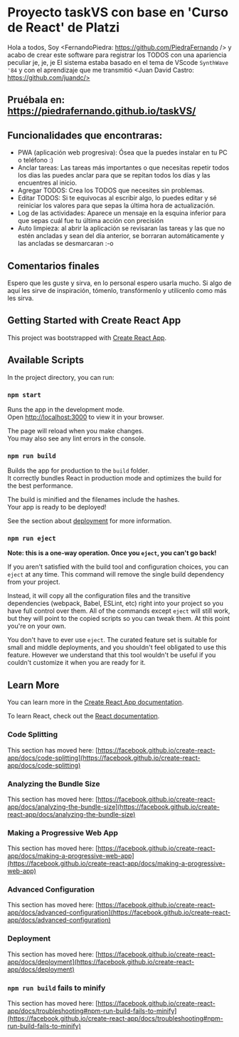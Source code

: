 # Proyecto taskVS con base en 'Curso de React' de Platzi

Hola a todos, Soy <FernandoPiedra: https://github.com/PiedraFernando /> y acabo de crear este software para registrar los TODOS con una apariencia peculiar je, je, je
El sistema estaba basado en el tema de VScode `SynthWave '84` y con el aprendizaje que me transmitió <Juan David Castro: https://github.com/juandc/>

## Pruébala en: https://piedrafernando.github.io/taskVS/

## Funcionalidades que encontraras:
* PWA (aplicación web progresiva): Ósea que la puedes instalar en tu PC o teléfono :)
* Anclar tareas: Las tareas más importantes o que necesitas repetir todos los dias las puedes anclar para que se repitan todos los días y las encuentres al inicio.
* Agregar TODOS: Crea los TODOS que necesites sin problemas.
* Editar TODOS: Si te equivocas al escribir algo, lo puedes editar y sé reiniciar los valores para que sepas la última hora de actualización.
* Log de las actividades: Aparece un mensaje en la esquina inferior para que sepas cuál fue tu última acción con precisión
* Auto limpieza: al abrir la aplicación se revisaran las tareas y las que no estén ancladas y sean del día anterior, se borraran automáticamente y las ancladas se desmarcaran :-o


## Comentarios finales
Espero que les guste y sirva, en lo personal espero usarla mucho.
Si algo de aquí les sirve de inspiración, tómenlo, transfórmenlo y utilícenlo como más les sirva.

## Getting Started with Create React App

This project was bootstrapped with [Create React App](https://github.com/facebook/create-react-app).

## Available Scripts

In the project directory, you can run:

### `npm start`

Runs the app in the development mode.\
Open [http://localhost:3000](http://localhost:3000) to view it in your browser.

The page will reload when you make changes.\
You may also see any lint errors in the console.

### `npm run build`

Builds the app for production to the `build` folder.\
It correctly bundles React in production mode and optimizes the build for the best performance.

The build is minified and the filenames include the hashes.\
Your app is ready to be deployed!

See the section about [deployment](https://facebook.github.io/create-react-app/docs/deployment) for more information.

### `npm run eject`

**Note: this is a one-way operation. Once you `eject`, you can't go back!**

If you aren't satisfied with the build tool and configuration choices, you can `eject` at any time. This command will remove the single build dependency from your project.

Instead, it will copy all the configuration files and the transitive dependencies (webpack, Babel, ESLint, etc) right into your project so you have full control over them. All of the commands except `eject` will still work, but they will point to the copied scripts so you can tweak them. At this point you're on your own.

You don't have to ever use `eject`. The curated feature set is suitable for small and middle deployments, and you shouldn't feel obligated to use this feature. However we understand that this tool wouldn't be useful if you couldn't customize it when you are ready for it.

## Learn More

You can learn more in the [Create React App documentation](https://facebook.github.io/create-react-app/docs/getting-started).

To learn React, check out the [React documentation](https://reactjs.org/).

### Code Splitting

This section has moved here: [https://facebook.github.io/create-react-app/docs/code-splitting](https://facebook.github.io/create-react-app/docs/code-splitting)

### Analyzing the Bundle Size

This section has moved here: [https://facebook.github.io/create-react-app/docs/analyzing-the-bundle-size](https://facebook.github.io/create-react-app/docs/analyzing-the-bundle-size)

### Making a Progressive Web App

This section has moved here: [https://facebook.github.io/create-react-app/docs/making-a-progressive-web-app](https://facebook.github.io/create-react-app/docs/making-a-progressive-web-app)

### Advanced Configuration

This section has moved here: [https://facebook.github.io/create-react-app/docs/advanced-configuration](https://facebook.github.io/create-react-app/docs/advanced-configuration)

### Deployment

This section has moved here: [https://facebook.github.io/create-react-app/docs/deployment](https://facebook.github.io/create-react-app/docs/deployment)

### `npm run build` fails to minify

This section has moved here: [https://facebook.github.io/create-react-app/docs/troubleshooting#npm-run-build-fails-to-minify](https://facebook.github.io/create-react-app/docs/troubleshooting#npm-run-build-fails-to-minify)

